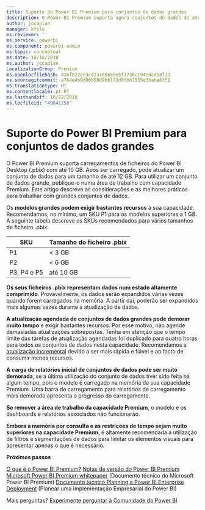 ```yaml
---
title: Suporte do Power BI Premium para conjuntos de dados grandes
description: O Power BI Premium suporta agora conjuntos de dados de até 10 GB.
author: jocaplan
manager: kfile
ms.reviewer: ''
ms.service: powerbi
ms.component: powerbi-admin
ms.topic: conceptual
ms.date: 10/18/2018
ms.author: jocaplan
LocalizationGroup: Premium
ms.openlocfilehash: 416f022ee3c413c69650e6f1736cc94edcd58f13
ms.sourcegitcommit: a764e4b9d06b50d9b6173d0fbb7555e3babe6351
ms.translationtype: HT
ms.contentlocale: pt-PT
ms.lasthandoff: 10/22/2018
ms.locfileid: "49641258"
---
```

# <a name="power-bi-premium-support-for-large-datasets"></a>Suporte do Power BI Premium para conjuntos de dados grandes

O Power BI Premium suporta carregamentos de ficheiros do Power BI Desktop (.pbix) com até 10 GB. Após ser carregado, pode atualizar um conjunto de dados para um tamanho de até 12 GB. Para utilizar um conjunto de dados grande, publique-o numa área de trabalho com capacidade Premium. Este artigo descreve as considerações e as melhores práticas para trabalhar com grandes conjuntos de dados.

Os **modelos grandes podem exigir bastantes recursos** à sua capacidade. Recomendamos, no mínimo, um SKU P1 para os modelos superiores a 1 GB. A seguinte tabela descreve os SKUs recomendados para vários tamanhos de ficheiro .pbix:

   |SKU  |Tamanho do ficheiro .pbix   |
   |---------|---------|
   |P1    | < 3 GB        |
   |P2    | < 6 GB        |
   |P3, P4 e P5    | até 10 GB |

**Os seus ficheiros .pbix representam dados num estado altamente comprimido**. Provavelmente, os dados serão expandidos várias vezes quando forem carregados na memória. A partir daí, poderão ser expandidos mais algumas vezes durante a atualização de dados.

**A atualização agendada de conjuntos de dados grandes pode demorar muito tempo** e exigir bastantes recursos. Por esse motivo, não agende demasiadas atualizações sobrepostas. Tenha em atenção que o tempo limite das tarefas de atualização agendadas foi duplicado para quatro horas para todos os conjuntos de dados nesta capacidade. Recomendamos a [atualização incremental](service-premium-incremental-refresh.md) devido a ser mais rápida e fiável e ao facto de consumir menos recursos.

**A carga de relatórios inicial de conjuntos de dados pode ser muito demorada**, se a última utilização do conjunto de dados tiver sido feita há algum tempo, pois o modelo é carregado na memória da sua capacidade Premium. Uma barra de carregamento para relatórios de carregamento mais demorado apresenta o progresso do carregamento.

**Se remover a área de trabalho da capacidade Premium**, o modelo e os dashboards e relatórios associados não funcionarão.

**Embora a memória por consulta e as restrições de tempo sejam muito superiores na capacidade Premium**, é altamente recomendada a utilização de filtros e segmentações de dados para limitar os elementos visuais para apresentar apenas o que é necessário.

**Próximos passos**

[O que é o Power BI Premium?](service-premium.md)
[Notas de versão do Power BI Premium](service-premium-release-notes.md)
[Microsoft Power BI Premium whitepaper](https://aka.ms/pbipremiumwhitepaper)
 (Documento técnico do Microsoft Power BI Premium) [Documento técnico Planning a Power BI Enterprise Deployment](https://aka.ms/pbienterprisedeploy) (Planear uma Implementação Empresarial do Power BI)

Mais perguntas? [Experimente perguntar à Comunidade do Power BI](https://community.powerbi.com/)
